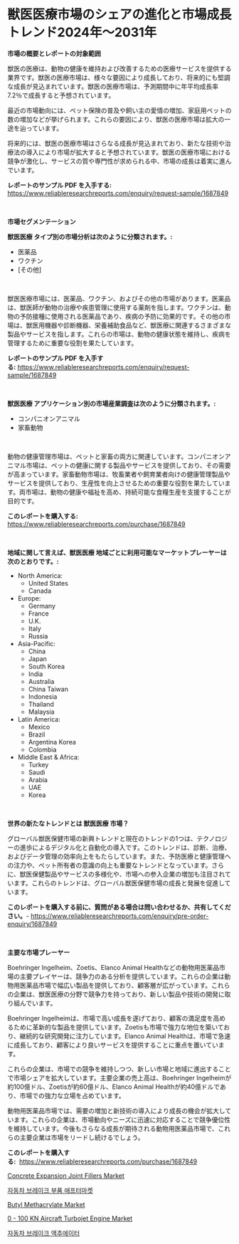 <p><h1>獣医医療市場のシェアの進化と市場成長トレンド2024年〜2031年</h1></p><p><strong>市場の概要とレポートの対象範囲</strong></p>
<p><p>獣医の医療は、動物の健康を維持および改善するための医療サービスを提供する業界です。獣医の医療市場は、様々な要因により成長しており、将来的にも堅調な成長が見込まれています。獣医の医療市場は、予測期間中に年平均成長率7.2％で成長すると予想されています。</p><p>最近の市場動向には、ペット保険の普及や飼い主の愛情の増加、家庭用ペットの数の増加などが挙げられます。これらの要因により、獣医の医療市場は拡大の一途を辿っています。</p><p>将来的には、獣医の医療市場はさらなる成長が見込まれており、新たな技術や治療法の導入により市場が拡大すると予想されています。獣医の医療市場における競争が激化し、サービスの質や専門性が求められる中、市場の成長は着実に進んでいます。</p></p>
<p><strong>レポートのサンプル PDF を入手する:</strong> <a href="https://www.reliableresearchreports.com/enquiry/request-sample/1687849">https://www.reliableresearchreports.com/enquiry/request-sample/1687849</a></p>
<p>&nbsp;</p>
<p><strong>市場セグメンテーション</strong></p>
<p><strong>獣医医療 タイプ別の市場分析は次のように分類されます。:</strong></p>
<p><ul><li>医薬品</li><li>ワクチン</li><li>[その他]</li></ul></p>
<p>&nbsp;</p>
<p><p>獣医医療市場には、医薬品、ワクチン、およびその他の市場があります。医薬品は、獣医師が動物の治療や疾患管理に使用する薬剤を指します。ワクチンは、動物の予防接種に使用される医薬品であり、疾病の予防に効果的です。その他の市場は、獣医用機器や診断機器、栄養補助食品など、獣医療に関連するさまざまな製品やサービスを指します。これらの市場は、動物の健康状態を維持し、疾病を管理するために重要な役割を果たしています。</p></p>
<p><strong>レポートのサンプル PDF を入手する:</strong>&nbsp;<a href="https://www.reliableresearchreports.com/enquiry/request-sample/1687849">https://www.reliableresearchreports.com/enquiry/request-sample/1687849</a></p>
<p>&nbsp;</p>
<p><strong> 獣医医療 アプリケーション別の市場産業調査は次のように分類されます。:</strong></p>
<p><ul><li>コンパニオンアニマル</li><li>家畜動物</li></ul></p>
<p>&nbsp;</p>
<p><p>動物の健康管理市場は、ペットと家畜の両方に関連しています。コンパニオンアニマル市場は、ペットの健康に関する製品やサービスを提供しており、その需要が高まっています。家畜動物市場は、牧畜業者や飼育業者向けの健康管理製品やサービスを提供しており、生産性を向上させるための重要な役割を果たしています。両市場は、動物の健康や福祉を高め、持続可能な食糧生産を支援することが目的です。</p></p>
<p><strong>このレポートを購入する:</strong>&nbsp; <a href="https://www.reliableresearchreports.com/purchase/1687849">https://www.reliableresearchreports.com/purchase/1687849</a></p>
<p>&nbsp;</p>
<p><strong>地域に関して言えば、獣医医療 地域ごとに利用可能なマーケットプレーヤーは次のとおりです。:</strong></p>
<p><ul>
    <li>
        North America:
        <ul>
            <li>United States</li>
            <li>Canada</li>
        </ul>
    </li>
    <li>
        Europe:
        <ul>
            <li>Germany</li>
            <li>France</li>
            <li>U.K.</li>
            <li>Italy</li>
            <li>Russia</li>
        </ul>
    </li>
    <li>
        Asia-Pacific:
        <ul>
            <li>China</li>
            <li>Japan</li>
            <li>South Korea</li>
            <li>India</li>
            <li>Australia</li>
            <li>China Taiwan</li>
            <li>Indonesia</li>
            <li>Thailand</li>
            <li>Malaysia</li>
        </ul>
    </li>
    <li>
        Latin America:
        <ul>
            <li>Mexico</li>
            <li>Brazil</li>
            <li>Argentina Korea</li>
            <li>Colombia</li>
        </ul>
    </li>
    <li>
        Middle East & Africa:
        <ul>
            <li>Turkey</li>
            <li>Saudi</li>
            <li>Arabia</li>
            <li>UAE</li>
            <li>Korea</li>
        </ul>
    </li>
    </ul></p>
<p>&nbsp;</p>
<p><strong>世界の新たなトレンドとは 獣医医療 市場？</strong></p>
<p><p>グローバル獣医保健市場の新興トレンドと現在のトレンドの1つは、テクノロジーの進歩によるデジタル化と自動化の導入です。このトレンドは、診断、治療、およびデータ管理の効率向上をもたらしています。また、予防医療と健康管理への注力や、ペット所有者の意識の向上も重要なトレンドとなっています。さらに、獣医保健製品やサービスの多様化や、市場への参入企業の増加も注目されています。これらのトレンドは、グローバル獣医保健市場の成長と発展を促進しています。</p></p>
<p><strong>このレポートを購入する前に、質問がある場合は問い合わせるか、共有してください。</strong>- <a href="https://www.reliableresearchreports.com/enquiry/pre-order-enquiry/1687849">https://www.reliableresearchreports.com/enquiry/pre-order-enquiry/1687849</a></p>
<p>&nbsp;</p>
<p><strong>主要な市場プレーヤー</strong></p>
<p><p>Boehringer Ingelheim、Zoetis、Elanco Animal Healthなどの動物用医薬品市場の主要プレイヤーは、競争力のある分析を提供しています。これらの企業は動物用医薬品市場で幅広い製品を提供しており、顧客層が広がっています。これらの企業は、獣医医療の分野で競争力を持っており、新しい製品や技術の開発に取り組んでいます。</p><p>Boehringer Ingelheimは、市場で高い成長を遂げており、顧客の満足度を高めるために革新的な製品を提供しています。Zoetisも市場で強力な地位を築いており、継続的な研究開発に注力しています。Elanco Animal Healthは、市場で急速に成長しており、顧客により良いサービスを提供することに重点を置いています。</p><p>これらの企業は、市場での競争を維持しつつ、新しい市場と地域に進出することで市場シェアを拡大しています。主要企業の売上高は、Boehringer Ingelheimが約100億ドル、Zoetisが約60億ドル、Elanco Animal Healthが約40億ドルであり、市場での強力な立場を占めています。</p><p>動物用医薬品市場では、需要の増加と新技術の導入により成長の機会が拡大しています。これらの企業は、市場動向やニーズに迅速に対応することで競争優位性を維持しています。今後もさらなる成長が期待される動物用医薬品市場で、これらの主要企業は市場をリードし続けるでしょう。</p></p>
<p><strong>このレポートを購入する:</strong>&nbsp;&nbsp;<a href="https://www.reliableresearchreports.com/purchase/1687849">https://www.reliableresearchreports.com/purchase/1687849</a></p>
<p><p><a href="https://github.com/CliffMedina6/Market-Research-Report-List-3/blob/main/concrete-expansion-joint-fillers-market.md">Concrete Expansion Joint Fillers Market</a></p><p><a href="https://github.com/vsr06p4p49/Market-Research-Report-List-1/blob/main/6457144193109.md">자동차 브레이크 부품 애프터마켓</a></p><p><a href="https://github.com/provorikovar/Market-Research-Report-List-3/blob/main/butyl-methacrylate-market.md">Butyl Methacrylate Market</a></p><p><a href="https://issuu.com/reportprime-2/docs/0-100-kn-aircraft-turbojet-engine-market-size-2030">0 - 100 KN Aircraft Turbojet Engine Market</a></p><p><a href="https://github.com/oajzkywllm460/Market-Research-Report-List-1/blob/main/5525373193108.md">자동차 브레이크 액추에이터</a></p></p>